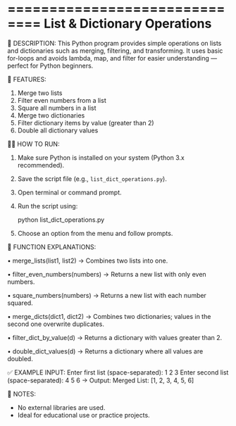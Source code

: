 ==============================
List & Dictionary Operations
==============================

📌 DESCRIPTION:
This Python program provides simple operations on lists and dictionaries such as merging, filtering, and transforming. 
It uses basic for-loops and avoids lambda, map, and filter for easier understanding — perfect for Python beginners.

🎯 FEATURES:
1. Merge two lists
2. Filter even numbers from a list
3. Square all numbers in a list
4. Merge two dictionaries
5. Filter dictionary items by value (greater than 2)
6. Double all dictionary values

👨‍💻 HOW TO RUN:
1. Make sure Python is installed on your system (Python 3.x recommended).
2. Save the script file (e.g., `list_dict_operations.py`).
3. Open terminal or command prompt.
4. Run the script using:

   python list_dict_operations.py

5. Choose an option from the menu and follow prompts.

🔧 FUNCTION EXPLANATIONS:

• merge_lists(list1, list2)
  → Combines two lists into one.

• filter_even_numbers(numbers)
  → Returns a new list with only even numbers.

• square_numbers(numbers)
  → Returns a new list with each number squared.

• merge_dicts(dict1, dict2)
  → Combines two dictionaries; values in the second one overwrite duplicates.

• filter_dict_by_value(d)
  → Returns a dictionary with values greater than 2.

• double_dict_values(d)
  → Returns a dictionary where all values are doubled.

✅ EXAMPLE INPUT:
Enter first list (space-separated): 1 2 3
Enter second list (space-separated): 4 5 6
→ Output: Merged List: [1, 2, 3, 4, 5, 6]

📎 NOTES:
- No external libraries are used.
- Ideal for educational use or practice projects.
